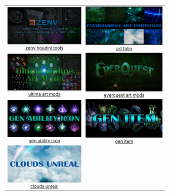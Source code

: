 
<center>
<table>

<tr>
<td align="center"><a href="https://github.com/CorvaeOboro/zenv"><img src="IMAGES/zenv_header.jpg" width="450"><br> zenv houdini tools</a></td>
<td align="center"><a href="https://corvaeoboro.github.io/"><img src="IMAGES/art_folio_header.jpg" width="450"><br> art folio </a></td>
</tr>

<tr>
<td align="center"><a href="https://github.com/CorvaeOboro/ultima_online_mods"><img src="IMAGES/ultima_online_mods_header.jpg" width="450"><br>ultima art mods</a></td>
<td align="center"><a href="https://github.com/CorvaeOboro/everquest_art_mods"><img src="IMAGES/everquest_art_mods_header.jpg" width="450"><br>everquest art mods</a></td>
</tr>

<tr>
<td align="center"><a href="https://github.com/CorvaeOboro/gen_ability_icon"><img src="IMAGES/gen_ability_icon_header.jpg" width="450"><br> gen ability icon </a></td>
<td align="center"><a href="https://github.com/CorvaeOboro/gen_item"><img src="IMAGES/gen_item_header.jpg" width="450"><br> gen item </a></td>
</tr>

<tr>
<td align="center"><a href="https://github.com/CorvaeOboro/clouds_unreal"><img src="IMAGES/clouds_header.jpg" width="450"><br>clouds unreal</a></td>
<td align="center"></td>
</tr>


</table>
